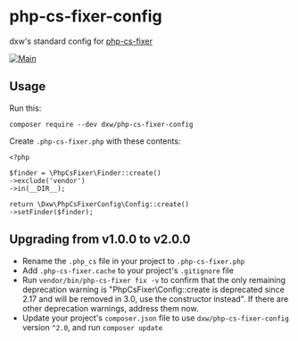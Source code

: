 # php-cs-fixer-config

dxw's standard config for [php-cs-fixer](https://github.com/FriendsOfPHP/PHP-CS-Fixer)

[![Main](https://github.com/dxw/php-cs-fixer-config/actions/workflows/main.yml/badge.svg)](https://github.com/dxw/php-cs-fixer-config/actions/workflows/main.yml)

## Usage

Run this:

```
composer require --dev dxw/php-cs-fixer-config
```

Create `.php-cs-fixer.php` with these contents:

```
<?php

$finder = \PhpCsFixer\Finder::create()
->exclude('vendor')
->in(__DIR__);

return \Dxw\PhpCsFixerConfig\Config::create()
->setFinder($finder);
```

## Upgrading from v1.0.0 to v2.0.0

- Rename the `.php_cs` file in your project to `.php-cs-fixer.php`
- Add `.php-cs-fixer.cache` to your project's `.gitignore` file
- Run `vendor/bin/php-cs-fixer fix -v` to confirm that the only remaining deprecation warning is "PhpCsFixer\Config::create is deprecated since 2.17 and will be removed in 3.0, use the constructor instead". If there are other deprecation warnings, address them now.
- Update your project's `composer.json` file to use `dxw/php-cs-fixer-config` version `^2.0`, and run `composer update`
